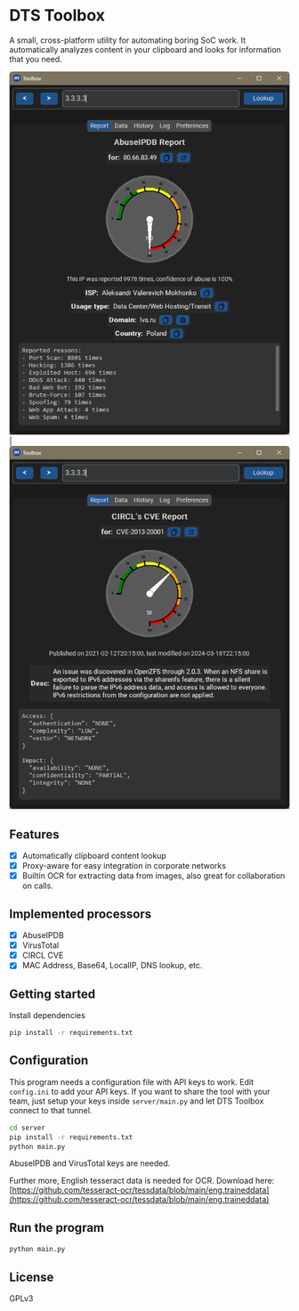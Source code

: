 # DTS Toolbox
A small, cross-platform utility for automating boring SoC work. It automatically analyzes content in your clipboard and looks for information that you need.

![abuseipdb](assets/screenshot1.png) | ![circl](assets/screenshot-cve.png)

## Features
- [x] Automatically clipboard content lookup
- [x] Proxy-aware for easy integration in corporate networks
- [x] Builtin OCR for extracting data from images, also great for collaboration on calls.

## Implemented processors
- [x] AbuseIPDB
- [x] VirusTotal
- [x] CIRCL CVE
- [x] MAC Address, Base64, LocalIP, DNS lookup, etc.

## Getting started
Install dependencies

```sh
pip install -r requirements.txt
```

## Configuration
This program needs a configuration file with API keys to work. Edit `config.ini` to add your API keys.
If you want to share the tool with your team, just setup your keys inside `server/main.py` and let DTS Toolbox connect to that tunnel.

```sh
cd server
pip install -r requirements.txt
python main.py
```

AbuseIPDB and VirusTotal keys are needed.

Further more, English tesseract data is needed for OCR.
Download here: [https://github.com/tesseract-ocr/tessdata/blob/main/eng.traineddata](https://github.com/tesseract-ocr/tessdata/blob/main/eng.traineddata)

## Run the program
```sh
python main.py
```

## License
GPLv3